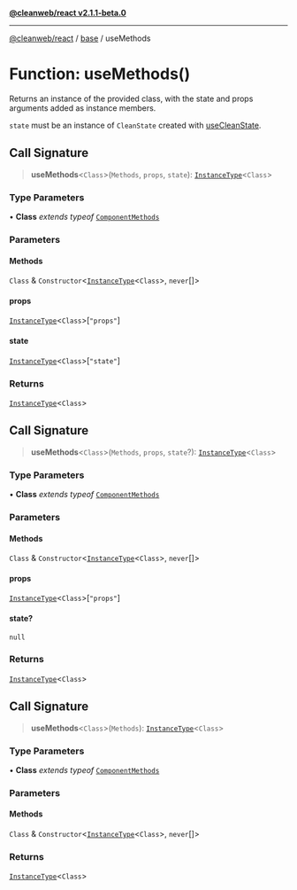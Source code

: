[**@cleanweb/react v2.1.1-beta.0**](../../README.md)

***

[@cleanweb/react](../../modules.md) / [base](../README.md) / useMethods

# Function: useMethods()

Returns an instance of the provided class,
with the state and props arguments added as instance members.

`state` must be an instance of `CleanState` created with [useCleanState](useCleanState.md).

## Call Signature

> **useMethods**\<`Class`\>(`Methods`, `props`, `state`): [`InstanceType`](https://www.typescriptlang.org/docs/handbook/utility-types.html#instancetypetype)\<`Class`\>

### Type Parameters

• **Class** *extends* *typeof* [`ComponentMethods`](../classes/ComponentMethods.md)

### Parameters

#### Methods

`Class` & `Constructor`\<[`InstanceType`](https://www.typescriptlang.org/docs/handbook/utility-types.html#instancetypetype)\<`Class`\>, `never`[]\>

#### props

[`InstanceType`](https://www.typescriptlang.org/docs/handbook/utility-types.html#instancetypetype)\<`Class`\>\[`"props"`\]

#### state

[`InstanceType`](https://www.typescriptlang.org/docs/handbook/utility-types.html#instancetypetype)\<`Class`\>\[`"state"`\]

### Returns

[`InstanceType`](https://www.typescriptlang.org/docs/handbook/utility-types.html#instancetypetype)\<`Class`\>

## Call Signature

> **useMethods**\<`Class`\>(`Methods`, `props`, `state`?): [`InstanceType`](https://www.typescriptlang.org/docs/handbook/utility-types.html#instancetypetype)\<`Class`\>

### Type Parameters

• **Class** *extends* *typeof* [`ComponentMethods`](../classes/ComponentMethods.md)

### Parameters

#### Methods

`Class` & `Constructor`\<[`InstanceType`](https://www.typescriptlang.org/docs/handbook/utility-types.html#instancetypetype)\<`Class`\>, `never`[]\>

#### props

[`InstanceType`](https://www.typescriptlang.org/docs/handbook/utility-types.html#instancetypetype)\<`Class`\>\[`"props"`\]

#### state?

`null`

### Returns

[`InstanceType`](https://www.typescriptlang.org/docs/handbook/utility-types.html#instancetypetype)\<`Class`\>

## Call Signature

> **useMethods**\<`Class`\>(`Methods`): [`InstanceType`](https://www.typescriptlang.org/docs/handbook/utility-types.html#instancetypetype)\<`Class`\>

### Type Parameters

• **Class** *extends* *typeof* [`ComponentMethods`](../classes/ComponentMethods.md)

### Parameters

#### Methods

`Class` & `Constructor`\<[`InstanceType`](https://www.typescriptlang.org/docs/handbook/utility-types.html#instancetypetype)\<`Class`\>, `never`[]\>

### Returns

[`InstanceType`](https://www.typescriptlang.org/docs/handbook/utility-types.html#instancetypetype)\<`Class`\>
